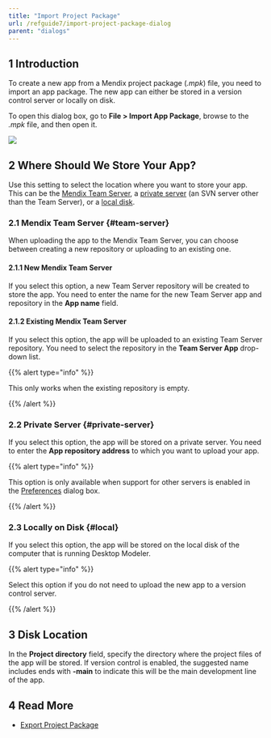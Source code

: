 ```yaml
---
title: "Import Project Package"
url: /refguide7/import-project-package-dialog
parent: "dialogs"
---
```


## 1 Introduction

To create a new app from a Mendix project package (*.mpk*) file, you need to import an app package. The new app can either be stored in a version control server or locally on disk.

To open this dialog box,  go to **File > Import App Package**, browse to the *.mpk* file, and then open it.

![](/attachments/refguide7/desktop-modeler/dialogs/import-project-package-dialog/import-project-package.png)

## 2 Where Should We Store Your App?

Use this setting to select the location where you want to store your app. This can be the [Mendix Team Server](#team-server), a [private server](#private-server) (an SVN server other than the Team Server), or a [local disk](#local).

### 2.1 Mendix Team Server {#team-server}

When uploading the app to the Mendix Team Server, you can choose between creating a new repository or uploading to an existing one.

#### 2.1.1 New Mendix Team Server

If you select this option, a new Team Server repository will be created to store the app. You need to enter the name for the new Team Server app and repository in the **App name** field. 

#### 2.1.2 Existing Mendix Team Server

If you select this option, the app will be uploaded to an existing Team Server repository. You need to select the repository in the **Team Server App** drop-down list.

{{% alert type="info" %}}

This only works when the existing repository is empty.

{{% /alert %}}

### 2.2 Private Server {#private-server}

If you select this option, the app will be stored on a private server. You need to enter the **App repository address** to which you want to upload your app.

{{% alert type="info" %}}

This option is only available when support for other servers is enabled in the [Preferences](preferences-dialog#enabled) dialog box.

{{% /alert %}}

### 2.3 Locally on Disk {#local}

If you select this option, the app will be stored on the local disk of the computer that is running Desktop Modeler.

{{% alert type="info" %}}

Select this option if you do not need to upload the new app to a version control server. 

{{% /alert %}}

## 3 Disk Location

In the **Project directory** field, specify the directory where the project files of the app will be stored. If version control is enabled, the suggested name includes ends with **-main** to indicate this will be the main development line of the app.

## 4 Read More

* [Export Project Package](export-project-package-dialog)

